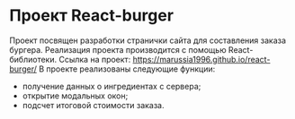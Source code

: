 # Проект React-burger

Проект посвящен разработки странички сайта для составления заказа бургера. Реализация проекта производится с помощью React-библиотеки.
Ссылка на проект: https://marussia1996.github.io/react-burger/
В проекте реализованы следующие функции:

- получение данных о ингредиентах с сервера;
- открытие модальных окон;
- подсчет итоговой стоимости заказа.
